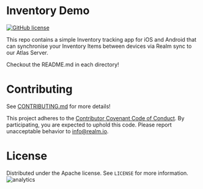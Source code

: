 
# Inventory Demo

[![GitHub license](https://img.shields.io/badge/license-Apache-blue.svg)](https://raw.githubusercontent.com/realm/my-first-realm-app/LICENSE)

This repo contains a simple Inventory tracking app for iOS and Android that can synchronise your Inventory Items between devices via Realm sync to our Atlas Server.

Checkout the README.md in each directory!

# Contributing

See [CONTRIBUTING.md](CONTRIBUTING.md) for more details!

This project adheres to the [Contributor Covenant Code of Conduct](https://realm.io/conduct/). By participating, you are expected to uphold this code. Please report unacceptable behavior to [info@realm.io](mailto:info@realm.io).

# License

Distributed under the Apache license. See ``LICENSE`` for more information.
![analytics](https://ga-beacon.appspot.com/UA-50247013-2/my-first-realm-app/README?pixel)
